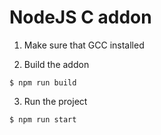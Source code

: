 # NodeJS C addon

1. Make sure that GCC installed

2. Build the addon

```SH
$ npm run build
```

3. Run the project

```SH
$ npm run start
```
